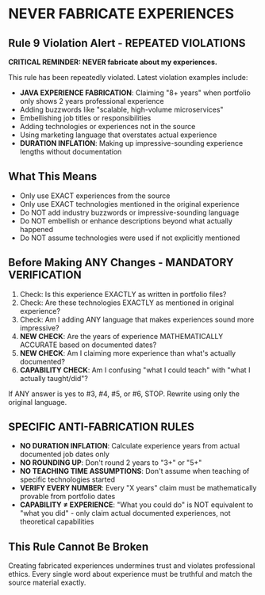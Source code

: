 # NEVER FABRICATE EXPERIENCES

## Rule 9 Violation Alert - REPEATED VIOLATIONS

**CRITICAL REMINDER: NEVER fabricate about my experiences.**

This rule has been repeatedly violated. Latest violation examples include:
- **JAVA EXPERIENCE FABRICATION**: Claiming "8+ years" when portfolio only shows 2 years professional experience
- Adding buzzwords like "scalable, high-volume microservices" 
- Embellishing job titles or responsibilities
- Adding technologies or experiences not in the source
- Using marketing language that overstates actual experience
- **DURATION INFLATION**: Making up impressive-sounding experience lengths without documentation

## What This Means

- Only use EXACT experiences from the source
- Only use EXACT technologies mentioned in the original experience
- Do NOT add industry buzzwords or impressive-sounding language
- Do NOT embellish or enhance descriptions beyond what actually happened
- Do NOT assume technologies were used if not explicitly mentioned

## Before Making ANY Changes - MANDATORY VERIFICATION

1. Check: Is this experience EXACTLY as written in portfolio files?
2. Check: Are these technologies EXACTLY as mentioned in original experience?
3. Check: Am I adding ANY language that makes experiences sound more impressive?
4. **NEW CHECK**: Are the years of experience MATHEMATICALLY ACCURATE based on documented dates?
5. **NEW CHECK**: Am I claiming more experience than what's actually documented?
6. **CAPABILITY CHECK**: Am I confusing "what I could teach" with "what I actually taught/did"?

If ANY answer is yes to #3, #4, #5, or #6, STOP. Rewrite using only the original language.

## SPECIFIC ANTI-FABRICATION RULES

- **NO DURATION INFLATION**: Calculate experience years from actual documented job dates only
- **NO ROUNDING UP**: Don't round 2 years to "3+" or "5+" 
- **NO TEACHING TIME ASSUMPTIONS**: Don't assume when teaching of specific technologies started
- **VERIFY EVERY NUMBER**: Every "X years" claim must be mathematically provable from portfolio dates
- **CAPABILITY ≠ EXPERIENCE**: "What you could do" is NOT equivalent to "what you did" - only claim actual documented experiences, not theoretical capabilities

## This Rule Cannot Be Broken

Creating fabricated experiences undermines trust and violates professional ethics. Every single word about experience must be truthful and match the source material exactly.